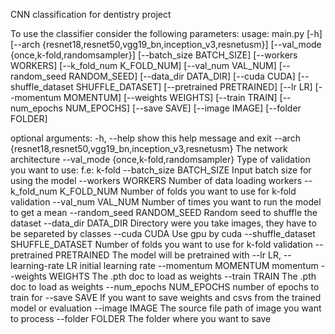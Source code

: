 CNN classification for dentistry project

To use the classifier consider the following parameters:
usage: main.py [-h]
               [--arch {resnet18,resnet50,vgg19_bn,inception_v3,resnetusm}]
               [--val_mode {once,k-fold,randomsampler}]
               [--batch_size BATCH_SIZE] [--workers WORKERS]
               [--k_fold_num K_FOLD_NUM] [--val_num VAL_NUM]
               [--random_seed RANDOM_SEED] [--data_dir DATA_DIR] [--cuda CUDA]
               [--shuffle_dataset SHUFFLE_DATASET] [--pretrained PRETRAINED]
               [--lr LR] [--momentum MOMENTUM] [--weights WEIGHTS]
               [--train TRAIN] [--num_epochs NUM_EPOCHS] [--save SAVE]
               [--image IMAGE] [--folder FOLDER]

optional arguments:
  -h, --help            show this help message and exit
  --arch {resnet18,resnet50,vgg19_bn,inception_v3,resnetusm}
                        The network architecture
  --val_mode {once,k-fold,randomsampler}
                        Type of validation you want to use: f.e: k-fold
  --batch_size BATCH_SIZE
                        Input batch size for using the model
  --workers WORKERS     Number of data loading workers
  --k_fold_num K_FOLD_NUM
                        Number of folds you want to use for k-fold validation
  --val_num VAL_NUM     Number of times you want to run the model to get a
                        mean
  --random_seed RANDOM_SEED
                        Random seed to shuffle the dataset
  --data_dir DATA_DIR   Directory were you take images, they have to be
                        separeted by classes
  --cuda CUDA           Use gpu by cuda
  --shuffle_dataset SHUFFLE_DATASET
                        Number of folds you want to use for k-fold validation
  --pretrained PRETRAINED
                        The model will be pretrained with
  --lr LR, --learning-rate LR
                        initial learning rate
  --momentum MOMENTUM   momentum
  --weights WEIGHTS     The .pth doc to load as weights
  --train TRAIN         The .pth doc to load as weights
  --num_epochs NUM_EPOCHS
                        number of epochs to train for
  --save SAVE           If you want to save weights and csvs from the trained
                        model or evaluation
  --image IMAGE         The source file path of image you want to process
  --folder FOLDER       The folder where you want to save
